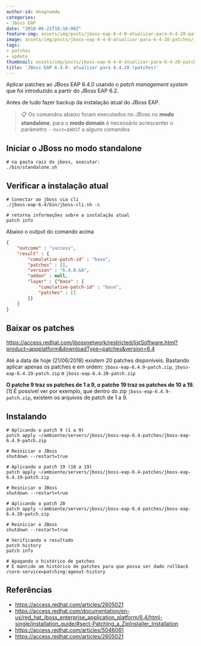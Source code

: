```yaml
---
author-id: mhagnumdw
categories:
- JBoss EAP
date: "2018-06-21T10:16:00Z"
feature-img: assets/img/posts/jboss-eap-6-4-0-atualizar-para-6-4-20-patches/jboss-eap-6-4-0-atualizar-para-6-4-20-patches.png
image: assets/img/posts/jboss-eap-6-4-0-atualizar-para-6-4-20-patches/jboss-eap-6-4-0-atualizar-para-6-4-20-patches.png
tags:
- patches
- update
thumbnail: assets/img/posts/jboss-eap-6-4-0-atualizar-para-6-4-20-patches/jboss-eap-6-4-0-atualizar-para-6-4-20-patches.png
title: 'JBoss EAP 6.4.0: atualizar para 6.4.20 (patches)'
---
```


Aplicar patches ao JBoss EAP 6.4.0 usando o _patch management system_ que foi introduzido a partir do JBoss EAP 6.2.

<!--more-->

Antes de tudo fazer backup da instalação atual do JBoss EAP.

> 📋 Os comandos abaixo foram executados no JBoss no **modo standalone**, para o **modo domain** é necessário acrescenter o parâmetro `--host=$HOST` a alguns comandos

## Iniciar o JBoss no modo standalone

```shell
# na pasta raiz do jboss, executar:
./bin/standalone.sh
```

## Verificar a instalação atual

```shell
# Conectar ao jboss via cli
./jboss-eap-6.4/bin/jboss-cli.sh -c

# retorna informações sobre a instalação atual
patch info
```

Abaixo o output do comando acima

```json
{
    "outcome" : "success",
    "result" : {
        "cumulative-patch-id" : "base",
        "patches" : [],
        "version" : "6.4.0.GA",
        "addon" : null,
        "layer" : {"base" : {
            "cumulative-patch-id" : "base",
            "patches" : []
        }}
    }
}
```

## Baixar os patches

<https://access.redhat.com/jbossnetwork/restricted/listSoftware.html?product=appplatform&downloadType=patches&version=6.4>

Até a data de hoje (21/06/2018) existem 20 patches disponíveis. Bastando aplicar apenas os patches e em ordem: `jboss-eap-6.4.9-patch.zip`, `jboss-eap-6.4.19-patch.zip` e `jboss-eap-6.4.20-patch.zip`

**O patche 9 traz os patches de 1 a 9, o patche 19 traz os patches de 10 a 19.** [1] É possível ver por exemplo, que dentro do zip `jboss-eap-6.4.9-patch.zip`, existem os arquivos de patch de 1 a 9.

## Instalando

```shell
# Aplicando o patch 9 (1 a 9)
patch apply ~/ambiente/servers/jboss/jboss-eap-6.4-patches/jboss-eap-6.4.9-patch.zip

# Reiniciar o JBoss
shutdown --restart=true

# Aplicando o patch 19 (10 a 19)
patch apply ~/ambiente/servers/jboss/jboss-eap-6.4-patches/jboss-eap-6.4.19-patch.zip

# Reiniciar o JBoss
shutdown --restart=true

# Aplicando o patch 20
patch apply ~/ambiente/servers/jboss/jboss-eap-6.4-patches/jboss-eap-6.4.20-patch.zip

# Reiniciar o JBoss
shutdown --restart=true

# Verificando o resultado
patch history
patch info

# Apagando o histórico de patches
# É mantido um histórico de patches para que possa ser dado rollback
/core-service=patching:ageout-history
```

## Referências

- <https://access.redhat.com/articles/2605021>
- <https://access.redhat.com/documentation/en-us/red_hat_jboss_enterprise_application_platform/6.4/html-single/installation_guide/#sect-Patching_a_ZipInstaller_Installation>
- <https://access.redhat.com/articles/5046061>
- <https://access.redhat.com/articles/2605021>
